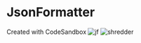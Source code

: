 # JsonFormatter
Created with CodeSandbox
![jf](https://user-images.githubusercontent.com/35140415/198536077-46013bd5-315a-42a9-8952-023e54541fdf.png)
![shredder](https://user-images.githubusercontent.com/35140415/198840335-b0fa1270-cb64-4290-8b00-077d324ecc4c.gif)
